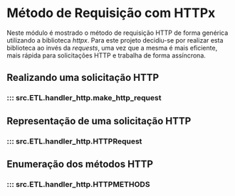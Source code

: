 # Método de Requisição com HTTPx

Neste módulo é mostrado o método de requisição HTTP de forma genérica utilizando a biblioteca *httpx*. Para este projeto decidiu-se por realizar esta biblioteca ao invés da *requests*, uma vez que a mesma é mais eficiente, mais rápida para solicitações HTTP e trabalha de forma assíncrona.

## Realizando uma solicitação HTTP
### ::: src.ETL.handler_http.make_http_request

## Representação de uma solicitação HTTP
### ::: src.ETL.handler_http.HTTPRequest

## Enumeração dos métodos HTTP
### ::: src.ETL.handler_http.HTTPMETHODS
